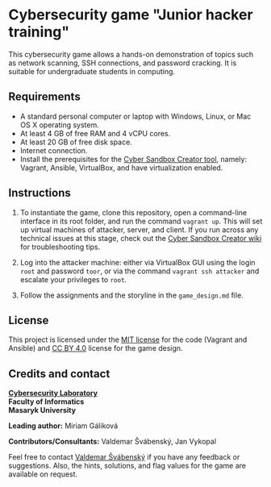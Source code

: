 # Cybersecurity game "Junior hacker training"

This cybersecurity game allows a hands-on demonstration of topics such as network scanning, SSH connections, and password cracking. It is suitable for undergraduate students in computing.

## Requirements

* A standard personal computer or laptop with Windows, Linux, or Mac OS X operating system.
* At least 4 GB of free RAM and 4 vCPU cores.
* At least 20 GB of free disk space.
* Internet connection.
* Install the prerequisites for the [Cyber Sandbox Creator tool](https://gitlab.ics.muni.cz/muni-kypo-csc/cyber-sandbox-creator/-/wikis/Installation), namely: Vagrant, Ansible, VirtualBox, and have virtualization enabled.

## Instructions

1. To instantiate the game, clone this repository, open a command-line interface in its root folder, and run the command `vagrant up`. This will set up virtual machines of attacker, server, and client. If you run across any technical issues at this stage, check out the [Cyber Sandbox Creator wiki](https://gitlab.ics.muni.cz/muni-kypo-csc/cyber-sandbox-creator/-/wikis/Known-Issues) for troubleshooting tips.

2. Log into the attacker machine: either via VirtualBox GUI using the login `root` and password `toor`, or via the command `vagrant ssh attacker` and escalate your privileges to `root`.

3. Follow the assignments and the storyline in the `game_design.md` file.

## License

This project is licensed under the [MIT license](LICENSE) for the code (Vagrant and Ansible) and [CC BY 4.0](https://creativecommons.org/licenses/by/4.0) license for the game design.

## Credits and contact

**[Cybersecurity Laboratory](https://kypo.fi.muni.cz)**\
**Faculty of Informatics**\
**Masaryk University**

**Leading author:** Miriam Gáliková

**Contributors/Consultants:** Valdemar Švábenský, Jan Vykopal

Feel free to contact [Valdemar Švábenský](mailto:svabensky@ics.muni.cz?subject=Junior%20Hacker%20Cybersecurity%20Game) if you have any feedback or suggestions. Also, the hints, solutions, and flag values for the game are available on request. 
